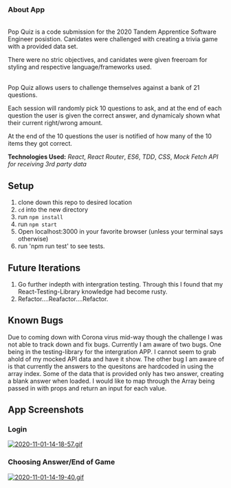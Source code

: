 ### About App
<br>
Pop Quiz is a code submission for the 2020 Tandem Apprentice Software Engineer posistion. Canidates were challenged with creating a trivia game with a provided data set. 
<br>

There were no stric objectives, and canidates were given freeroam for styling and respective language/frameworks used.  
<br>

Pop Quiz allows users to challenge themselves against a bank of 21 questions. 
<br>

Each session will randomly pick 10 questions to ask, and at the end of each question the user is given the correct answer, and dynamicaly shown what their current right/wrong amount. 
<br>

At the end of the 10 questions the user is notified of how many of the 10 items they got correct.  

**Technologies Used:**
*React*, *React Router*, *ES6*, *TDD*, *CSS*, *Mock Fetch API for receiving 3rd party data*


## Setup
1. clone down this repo to desired location
2. `cd` into the new directory
3. run `npm install`
4. run `npm start`
5. Open localhost:3000 in your favorite browser (unless your terminal says otherwise)
6. run 'npm run test' to see tests.


## Future Iterations
1. Go further indepth with intergration testing. Through this I found that my React-Testing-Library knowledge had become rusty. 
2. Refactor....Reafactor....Refactor.

## Known Bugs
Due to coming down with Corona virus mid-way though the challenge I was not able to track down and fix bugs. 
Currently I am aware of two bugs. One being in the testing-library for the intergration APP. I cannot seem to grab ahold of my mocked API data and have it show. 
The other bug I am aware of is that currently the answers to the quesitons are hardcoded in using the array index. Some of the data that is provided only has two answer, creating a blank answer when loaded. I would like to map through the Array being passed in with props and return an input for each value. 

## App Screenshots
### Login
[![2020-11-01-14-18-57.gif](https://i.postimg.cc/3NHSh1G9/2020-11-01-14-18-57.gif)](https://postimg.cc/5YnqqwnF)

### Choosing Answer/End of Game
[![2020-11-01-14-19-40.gif](https://i.postimg.cc/1zkM0BvP/2020-11-01-14-19-40.gif)](https://postimg.cc/Y4x1M6cy)
